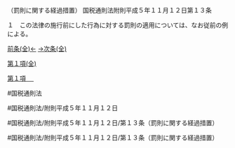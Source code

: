 （罰則に関する経過措置）
国税通則法附則平成５年１１月１２日第１３条

１　この法律の施行前にした行為に対する罰則の適用については、なお従前の例による。

[前条(全)←](国税通則法＿＿＿＿附則平成５年１１月１２日第２条_.md)    [→次条(全)](国税通則法＿＿＿＿附則平成５年１１月１２日第１４条_.md)

[第１項(全)](国税通則法＿＿＿＿附則平成５年１１月１２日第１３条第１項_.md)  

[第１項 　 ](国税通則法＿＿＿＿附則平成５年１１月１２日第１３条第１項.md)  

#国税通則法

#国税通則法/附則平成５年１１月１２日

#国税通則法/附則平成５年１１月１２日/第１３条（罰則に関する経過措置）

#国税通則法/附則平成５年１１月１２日/第１３条（罰則に関する経過措置）

